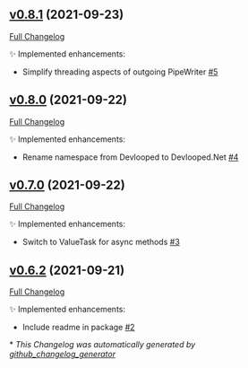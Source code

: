 

## [v0.8.1](https://github.com/devlooped/WebSocketPipe/tree/v0.8.1) (2021-09-23)

[Full Changelog](https://github.com/devlooped/WebSocketPipe/compare/v0.8.0...v0.8.1)

:sparkles: Implemented enhancements:

- Simplify threading aspects of outgoing PipeWriter [\#5](https://github.com/devlooped/WebSocketPipe/issues/5)

## [v0.8.0](https://github.com/devlooped/WebSocketPipe/tree/v0.8.0) (2021-09-22)

[Full Changelog](https://github.com/devlooped/WebSocketPipe/compare/v0.7.0...v0.8.0)

:sparkles: Implemented enhancements:

- Rename namespace from Devlooped to Devlooped.Net [\#4](https://github.com/devlooped/WebSocketPipe/issues/4)

## [v0.7.0](https://github.com/devlooped/WebSocketPipe/tree/v0.7.0) (2021-09-22)

[Full Changelog](https://github.com/devlooped/WebSocketPipe/compare/v0.6.2...v0.7.0)

:sparkles: Implemented enhancements:

- Switch to ValueTask for async methods [\#3](https://github.com/devlooped/WebSocketPipe/issues/3)

## [v0.6.2](https://github.com/devlooped/WebSocketPipe/tree/v0.6.2) (2021-09-21)

[Full Changelog](https://github.com/devlooped/WebSocketPipe/compare/b8c36a2781d58c62c7b6577ee8dde808f45371f0...v0.6.2)

:sparkles: Implemented enhancements:

- Include readme in package [\#2](https://github.com/devlooped/WebSocketPipe/issues/2)



\* *This Changelog was automatically generated by [github_changelog_generator](https://github.com/github-changelog-generator/github-changelog-generator)*

